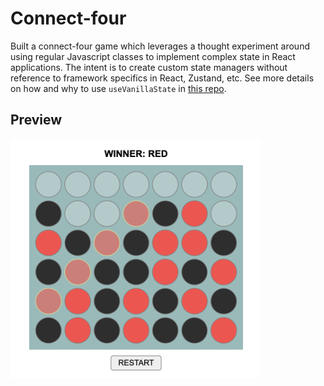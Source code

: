 # Connect-four

Built a connect-four game which leverages a thought experiment around using regular Javascript classes to implement complex state in React applications. The intent is to create custom state managers without reference to framework specifics in React, Zustand, etc. See more details on how and why to use `useVanillaState` in [this repo](https://github.com/jaimefps/use-vanilla-state).

## Preview

<img src="./assets/sample.png" alt="drawing" width="400"/>
